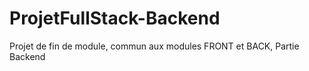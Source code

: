 # ProjetFullStack-Backend
Projet de fin de module, commun aux modules FRONT et BACK, Partie Backend
